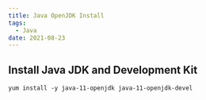 ```yaml
---
title: Java OpenJDK Install
tags:
  - Java
date: 2021-08-23
---
```


## Install Java JDK and Development Kit
```
yum install -y java-11-openjdk java-11-openjdk-devel
```

<!-- more -->